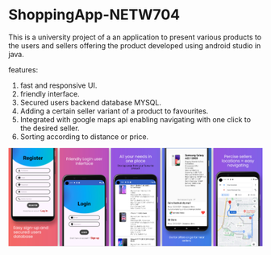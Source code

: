 # ShoppingApp-NETW704
This is a university project of a an application to present various products to the users and sellers offering the product developed using android studio in java.

features:
1. fast and responsive UI.
2. friendly interface.
3. Secured users backend database MYSQL.
4. Adding a certain seller variant of a product to favourites.
5. Integrated with google maps api enabling navigating with one click to the desired seller.
6. Sorting according to distance or price.


![image](https://github.com/abdelrahmanmady/ShoppingApp-NETW704/blob/master/Google%20Pixel%204%20XL%20Presentation.jpg?raw=true)
